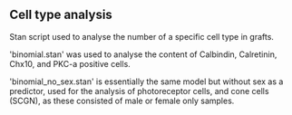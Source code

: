 ## Cell type analysis

Stan script used to analyse the number of a specific cell type in grafts. 

'binomial.stan' was used to analyse the content of Calbindin, Calretinin, Chx10, and PKC-a positive cells. 

'binomial_no_sex.stan' is essentially the same model but without sex as a predictor, used for the analysis of photoreceptor cells, and cone cells (SCGN), as these consisted of male or female only samples. 
